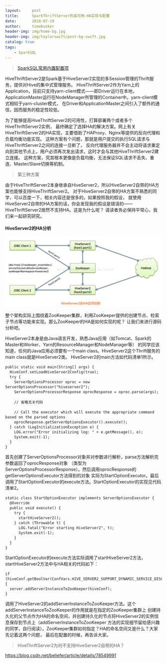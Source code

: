 ```yaml
---
layout:     post
title:      SparkThriftServer的高可用-HA实现与配置
date:       2018-07-19
author:     timebusker
header-img: img/home-bg.jpg
header-img: img/taylorswift/post-bg-swift.jpg
catalog: true
tags:
    - SparkSQL
---
```


> [SparkSQL常用内置配置项](https://www.cnblogs.com/pekkle/p/10525757.html)

HiveThriftServer2是Spark基于HiveServer2实现的多Session管理的Thrift服务，提供对Hive的集中式管理服务。
HiveThriftServer2作为Yarn上的Application，目前只支持yarn-client模式——即Driver运行在本地，
ApplicationMaster运行在NodeManager所管理的Container中。yarn-client模式相较于yarn-cluster模式，
在Driver和ApplicationMaster之间引入了额外的通信，因而服务的稳定性较低。

为了能够提高HiveThriftServer2的可用性，打算部署两个或者多个HiveThriftServer2实例，
最终确定了选择HA的解决方案。网上有关HiveThriftServer2的HA实现，主要借助了HAProxy、Nginx等提供的反向代理和负载均衡功能实现。
这种方案有个问题，那就是用户提交的执行SQL请求与HiveThriftServer2之间的连接一旦断了，
反向代理服务器并不会主动将请求重定向到其他节点上，用户必须再次发出请求，这时才会与其他HiveThriftServer2建立连接。
这种方案，究其根本更像是负载均衡，无法保证SQL请求不丢失、重连、Master/Slave切换等机制。

> 第三种方案

由于HiveThriftServer2本身继承自HiveServer2，所以HiveServer2自带的HA方案也能够支持HiveThriftServer2。
对于HiveServer2自带的HA方案不熟悉的同学，可以百度一下，相关内容还是很多的。如果按照我的假设，
就使用HiveServer2自带的HA方案的话，你会发现我的假设是错误的——HiveThriftServer2居然不支持HA。这是为什么呢？
请读者务必保持平常心，我们来一起研究研究。

#### HiveServer2的HA分析
![HiveServer2的HA原理的图](/img/sparksql/3.png)

整个架构实际上围绕着ZooKeeper集群，利用ZooKeeper提供的创建节点、检索子节点等功能来实现。那么ZooKeeper的HA是如何实现的呢？
让我们来进行源码分析吧。

HiveServer2本身是由Java语言开发，熟悉Java应用（如Tomcat、Spark的Master和Worker、Yarn的ResourceManager和NodeManager等）
的同学应该知道，任何的Java应用必须要有一个main class。HiveServer2这个Thrift服务的main class就是HiveServer2类。
HiveServer2的main方法如代码清单1所示。

```
public static void main(String[] args) {
  HiveConf.setLoadHiveServer2Config(true);
  try {
    ServerOptionsProcessor oproc = new ServerOptionsProcessor("hiveserver2");
    ServerOptionsProcessorResponse oprocResponse = oproc.parse(args);

    // 省略无关代码

    // Call the executor which will execute the appropriate command based on the parsed options
    oprocResponse.getServerOptionsExecutor().execute();
  } catch (LogInitializationException e) {
    LOG.error("Error initializing log: " + e.getMessage(), e);
    System.exit(-1);
  }
}
```

首先创建了ServerOptionsProcessor对象并对参数进行解析，parse方法解析完参数返回了oprocResponse对象
（类型为ServerOptionsProcessorResponse）。然后调用oprocResponse的getServerOptionsExecutor方法得到的对象
实际为StartOptionExecutor。最后调用了StartOptionExecutor的execute方法。StartOptionExecutor的实现见代码清单2。

```
static class StartOptionExecutor implements ServerOptionsExecutor {
  @Override
  public void execute() {
    try {
      startHiveServer2();
    } catch (Throwable t) {
      LOG.fatal("Error starting HiveServer2", t);
      System.exit(-1);
    }
  }
}
```

StartOptionExecutor的execute方法实际调用了startHiveServer2方法，startHiveServer2方法中与HA相关的代码如下：

```
if (hiveConf.getBoolVar(ConfVars.HIVE_SERVER2_SUPPORT_DYNAMIC_SERVICE_DISCOVERY)) {
  server.addServerInstanceToZooKeeper(hiveConf);
}
```

调用了HiveServer2的addServerInstanceToZooKeeper方法。这个addServerInstanceToZooKeeper的作用就是在指定的ZooKeeper集群上
创建持久化的父节点作为HA的命名空间，并创建持久化的节点将HiveServer2的实例信息保存到节点上（addServerInstanceToZooKeeper
方法的实现细节留给感兴趣的同学，自行阅读）。ZooKeeper集群如何指定？HA的命名空间又是什么？大家先记着这两个问题，
最后在配置的时候，再告诉大家。

> HiveThriftServer2为何不支持HiveServer2自带的HA？

https://blog.csdn.net/beliefer/article/details/78549991



























